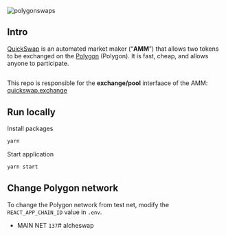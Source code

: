 ![polygonswaps](https://polygonswaps.vercel.app/images/Swaps.png)

## Intro

[QuickSwap](https://quickswap.exchange/) is an automated market maker (“**AMM**”) that allows two tokens to be exchanged on the [Polygon](https://www.polygon.technology) (Polygon). It is fast, cheap, and allows anyone to participate.

##

This repo is responsible for the **exchange/pool** interfaace of the AMM: [quickswap.exchange](https://quickswap.exchange/)

## Run locally

Install packages

```js
yarn
```

Start application

```js
yarn start
```

## Change Polygon network

To change the Polygon network from test net, modify the `REACT_APP_CHAIN_ID` value in `.env`.

- MAIN NET `137`# alcheswap

